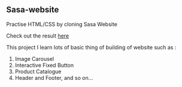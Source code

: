 ## Sasa-website
Practise HTML/CSS by cloning Sasa Website

Check out the result [here](https://kellyvalerie.github.io/Sasa-website/)

This project I learn lots of basic thing of building of website such as : 
1. Image Carousel
2. Interactive Fixed Button
3. Product Catalogue
4. Header and Footer, and so on...
